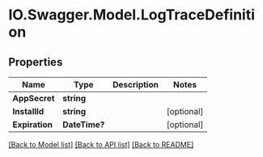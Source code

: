 # IO.Swagger.Model.LogTraceDefinition
## Properties

Name | Type | Description | Notes
------------ | ------------- | ------------- | -------------
**AppSecret** | **string** |  | 
**InstallId** | **string** |  | [optional] 
**Expiration** | **DateTime?** |  | [optional] 

[[Back to Model list]](../README.md#documentation-for-models) [[Back to API list]](../README.md#documentation-for-api-endpoints) [[Back to README]](../README.md)

